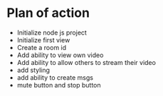 # Plan of action

- Initialize node js project
- Initialize first view
- Create a room id
- Add ability to view own video
- Add ability to allow others to stream their video
- add styling
- add ability to create msgs
- mute button and stop button